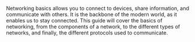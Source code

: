 Networking basics allows you to connect to devices, share information, and communicate with others. It is the backbone of the modern world, as it enables us to stay connected. This guide will cover the basics of networking, from the components of a network, to the different types of networks, and finally, the different protocols used to communicate.
